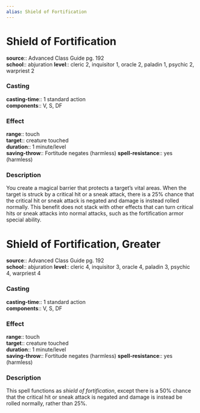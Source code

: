 ```yaml
---
alias: Shield of Fortification
---
```


# Shield of Fortification 

**source**:: Advanced Class Guide pg. 192  
**school**:: abjuration
**level**:: cleric 2, inquisitor 1, oracle 2, paladin 1, psychic 2, warpriest 2

### Casting 

**casting-time**:: 1 standard action  
**components**:: V, S, DF

### Effect 

**range**:: touch  
**target**:: creature touched  
**duration**:: 1 minute/level  
**saving-throw**:: Fortitude negates (harmless)
**spell-resistance**:: yes (harmless)

### Description 

You create a magical barrier that protects a target’s vital areas. When the target is struck by a critical hit or a sneak attack, there is a 25% chance that the critical hit or sneak attack is negated and damage is instead rolled normally. This benefit does not stack with other effects that can turn critical hits or sneak attacks into normal attacks, such as the fortification armor special ability.

# Shield of Fortification, Greater 

**source**:: Advanced Class Guide pg. 192  
**school**:: abjuration
**level**:: cleric 4, inquisitor 3, oracle 4, paladin 3, psychic 4, warpriest 4

### Casting 

**casting-time**:: 1 standard action  
**components**:: V, S, DF

### Effect 

**range**:: touch  
**target**:: creature touched  
**duration**:: 1 minute/level  
**saving-throw**:: Fortitude negates (harmless)
**spell-resistance**:: yes (harmless)

### Description 

This spell functions as *shield of fortification*, except there is a 50% chance that the critical hit or sneak attack is negated and damage is instead be rolled normally, rather than 25%.
